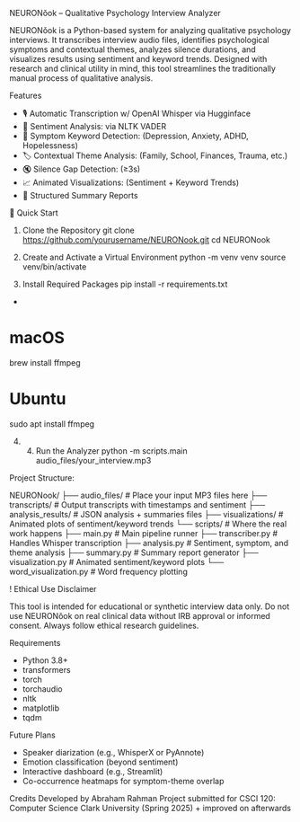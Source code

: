 NEURONǒok – Qualitative Psychology Interview Analyzer

NEURONǒok is a Python-based system for analyzing qualitative psychology interviews. 
It transcribes interview audio files, identifies psychological symptoms 
and contextual themes, analyzes silence durations, and visualizes results using 
sentiment and keyword trends. Designed with research and clinical utility in mind, 
this tool streamlines the traditionally manual process of qualitative analysis.

Features
- 🎙️ Automatic Transcription w/ OpenAI Whisper via Hugginface
- 💬 Sentiment Analysis: via NLTK VADER
- 🧠 Symptom Keyword Detection: (Depression, Anxiety, ADHD, Hopelessness)
- 🏷️ Contextual Theme Analysis: (Family, School, Finances, Trauma, etc.)
- 🔇 Silence Gap Detection: (≥3s)
- 📈 Animated Visualizations: (Sentiment + Keyword Trends)
- 📝 Structured Summary Reports


🚀 Quick Start

1. Clone the Repository
git clone https://github.com/yourusername/NEURONook.git
cd NEURONook

2) Create and Activate a Virtual Environment
python -m venv venv
source venv/bin/activate

3) Install Required Packages
pip install -r requirements.txt
+
# macOS
brew install ffmpeg

# Ubuntu
sudo apt install ffmpeg

4) 4. Run the Analyzer
python -m scripts.main audio_files/your_interview.mp3

Project Structure: 

NEURONook/
├── audio_files/            # Place your input MP3 files here
├── transcripts/            # Output transcripts with timestamps and sentiment
├── analysis_results/       # JSON analysis + summaries files
├── visualizations/         # Animated plots of sentiment/keyword trends
└── scripts/                # Where the real work happens
    ├── main.py             # Main pipeline runner
    ├── transcriber.py      # Handles Whisper transcription
    ├── analysis.py         # Sentiment, symptom, and theme analysis
    ├── summary.py          # Summary report generator
    ├── visualization.py    # Animated sentiment/keyword plots
    └── word_visualization.py  # Word frequency plotting

! Ethical Use Disclaimer

This tool is intended for educational or synthetic interview data only.
Do not use NEURONǒok on real clinical data without IRB approval or informed consent.
Always follow ethical research guidelines.

Requirements
- Python 3.8+
- transformers
- torch
- torchaudio
- nltk
- matplotlib
- tqdm

Future Plans
- Speaker diarization (e.g., WhisperX or PyAnnote)
- Emotion classification (beyond sentiment)
- Interactive dashboard (e.g., Streamlit)
- Co-occurrence heatmaps for symptom-theme overlap

Credits
Developed by Abraham Rahman 
Project submitted for CSCI 120: Computer Science  Clark University (Spring 2025) + improved on afterwards



